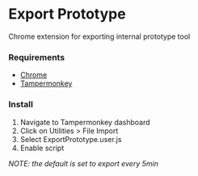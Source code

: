 # Export Prototype
Chrome extension for exporting internal prototype tool

### Requirements
- [Chrome](http://www.google.com/chrome/)
- [Tampermonkey](https://chrome.google.com/webstore/detail/tampermonkey/dhdgffkkebhmkfjojejmpbldmpobfkfo)

### Install
1. Navigate to Tampermonkey dashboard
2. Click on Utilities > File Import
3. Select ExportPrototype.user.js
4. Enable script

*NOTE: the default is set to export every 5min*
